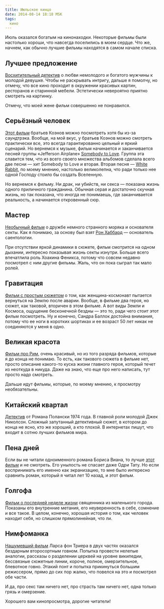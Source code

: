 ```yaml
---
title: Июльское кинцо
date: 2014-08-14 18:18 MSK
tags:
  кино
---
```


Июль оказался богатым на кинонаходки. Некоторые фильмы были настолько хороши, что навсегда поселились в моем сердце. Что
же, начнем, как обычно лучшие фильмы находятся в самом начале списка.

<!-- more -->

## Лучшее предложение

[Восхитительный детектив](http://www.kinopoisk.ru/film/681849/) о любви немолодого и богатого мужчины к молодой девушке.
Чтобы не раскрывать интригу, дальше я помолчу, но отмечу, что все кино проходит в окружении красивых картин, ресторанов
и старинной мебели. Эстетически невероятно приятно смотреть на картинку.

Отмечу, что моей жене фильм совершенно не понравился.

## Серьёзный человек

[Этот фильм](http://www.kinopoisk.ru/film/416275/) братьев Коэнов можно посмотреть хотя бы из-за саундтрэка. Вообще, на
мой вкус, у братьев Коэнов можно смотреть практически все, это всегда гарантированно цельный и яркий сценарий. Но
вернемся к музыке, фильм начинается и заканчивается песней группы «Jefferson Airplane» [Somebody to Love](http://www.youtube.com/watch?v=5Jj3wZVc7nw). Группа эта славится тем, что из всего своего множества альбомов сделала всего две песни — хит Somebody to Love и вторая.
Вторая песня — [White Rabbit](http://www.youtube.com/watch?v=WANNqr-vcx0), по моему мнению, настолько великолепна, что
ради только нее одной Господу стоило бы создать Вселенную.

Но вернемся к фильму. Ни драк, ни убийств, ни секса — показана жизнь одного приличного гражданина. Обычная серая и
достаточно скучная жизнь, но так показана, что иногда не понимаешь, где заканчивается реальность, а начинается
откровенный сюр.

## Мастер

[Необычный фильм](http://www.kinopoisk.ru/film/585056/) о дружбе немного странного моряка и основателя секты. Как я
понимаю, за основу был взят [Рон
Хаббард](https://ru.wikipedia.org/wiki/%D0%A5%D0%B0%D0%B1%D0%B1%D0%B0%D1%80%D0%B4,_%D0%9B%D0%B0%D1%84%D0%B0%D0%B9%D0%B5%D1%82_%D0%A0%D0%BE%D0%BD%D0%B0%D0%BB%D1%8C%D0%B4) — основатель саентологии.

При отсутствии яркой динамики в сюжете, фильм смотрится на одном дыхании, интересно показывая жизнь секты изнутри.
Больше всего впечатлила роль Хоакина Феникса, потому что совсем недавно посмотрел с ним другие фильмы. Жаль, что он пока
сыграл так мало ролей.

## Гравитация

[Фильм с простым сюжетом](http://www.kinopoisk.ru/film/468466/) о том, как женщина-космонавт пытается вернуться на Землю
после аварии. Вообще, в фильме два героя, но сюжет, как таковой, вторичен в этом фильме. А вот виды Земли и Космоса,
ощущение бесконечной бездны — это то, ради чего стоит этот фильм посмотреть. Ну и конечно, Сандра Баллок достойна
внимания, потому что ее ноги в коротких шортиках и ее возраст 50 лет никак не соединяются у меня в одно.

## Великая красота

[Фильм про Рим](http://www.kinopoisk.ru/film/677566/), очень красивый, но из того разряда фильмов, которые я до конца не
понимаю. То есть, как такового сюжета в фильме нет, просто описание какого-то куска жизни главного героя, который течет
из неоткуда в никуда. Даже на знаю, что еще про него написать, тут просто надо смотреть.

Дальше идут фильмы, которые, по моему мнению, к просмотру необязательны.

## Китайский квартал

[Детектив](http://www.kinopoisk.ru/film/365/) от Романа Полански 1974 года. В главной роли молодой Джек Николсон.
Сложный запутанный детективный сюжет, в котором до конца не ясно, кто же хороший, а кто плохой. В интернетах пишут, что
входит в сотню лучших фильмов мира.

## Пена дней

Если вы не читали одноименного романа Бориса Виана, то лучше [этот фильм](http://www.kinopoisk.ru/film/606669/) и не
смотреть. Его унылость не спасает даже Одри Тату. Но если воспринимать его именно как экранизацию, то мне было интересно
сравнить роман, который я читал лет 10 назад, и этот фильм.

## Голгофа

[Фильм о последней неделе жизни](http://www.kinopoisk.ru/film/666951/) священника из маленького города. Показаны его
внутренние метания, его неуверенность в себе, сомнение и все такое. В целом, конечно, хорошая история о том, как человек
находит себя, но слишком прямолинейная, что ли.

## Нимфоманка

[Нашумевший фильм](http://www.kinopoisk.ru/film/669260/) Ларса фон Триера в двух частях оказался бездарным второсортным
говном. Попытка провести нелепые аналогии, рассказы о разделении церквей на уровне википедии, бессвязные сюжетные линии,
короче, полное, омерзительное, блевотное говно. Этакий понт и попытка прикинуться большим режиссером, прямо до сих пор
жалко, что повелся на это и посмотрел обе части.

И да, про секс там ничего нет, про страсть там ничего нет, одна только грязь и омерзение.

Хорошего вам кинопросмотра, дорогие читатели!
